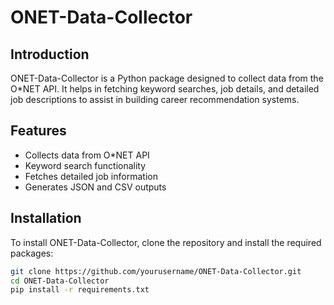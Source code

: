 # ONET-Data-Collector

## Introduction
ONET-Data-Collector is a Python package designed to collect data from the O*NET API. It helps in fetching keyword searches, job details, and detailed job descriptions to assist in building career recommendation systems.

## Features
- Collects data from O*NET API
- Keyword search functionality
- Fetches detailed job information
- Generates JSON and CSV outputs

## Installation
To install ONET-Data-Collector, clone the repository and install the required packages:

```bash
git clone https://github.com/yourusername/ONET-Data-Collector.git
cd ONET-Data-Collector
pip install -r requirements.txt
